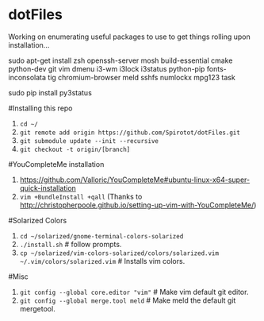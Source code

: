 # dotFiles

Working on enumerating useful packages to use to get things rolling upon installation...

sudo apt-get install zsh openssh-server mosh build-essential cmake python-dev git vim dmenu i3-wm i3lock i3status python-pip fonts-inconsolata tig chromium-browser meld sshfs numlockx mpg123 task

sudo pip install py3status

#Installing this repo
1. `cd ~/`
2. `git remote add origin https://github.com/Spirotot/dotFiles.git`
3. `git submodule update --init --recursive`
4. `git checkout -t origin/[branch]`


#YouCompleteMe installation
1. https://github.com/Valloric/YouCompleteMe#ubuntu-linux-x64-super-quick-installation
2. `vim +BundleInstall +qall` (Thanks to http://christopherpoole.github.io/setting-up-vim-with-YouCompleteMe/)

#Solarized Colors
1. `cd ~/solarized/gnome-terminal-colors-solarized`
2. `./install.sh` # follow prompts.
3. `cp ~/solarized/vim-colors-solarized/colors/solarized.vim ~/.vim/colors/solarized.vim` # Installs vim colors.

#Misc
1. `git config --global core.editor "vim"` # Make vim default git editor.
2. `git config --global merge.tool meld` # Make meld the default git mergetool.
